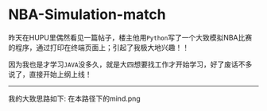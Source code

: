 # NBA-Simulation-match

昨天在HUPU里偶然看见一篇帖子，楼主他用`Python`写了一个大致模拟NBA比赛的程序，通过打印在终端页面上；引起了我极大地兴趣！！

因为我也是才学习`JAVA`没多久，就是大四想要找工作才开始学习，好了废话不多说了，直接开始上纲上线！

----------

我的大致思路如下:
在本路径下的mind.png

